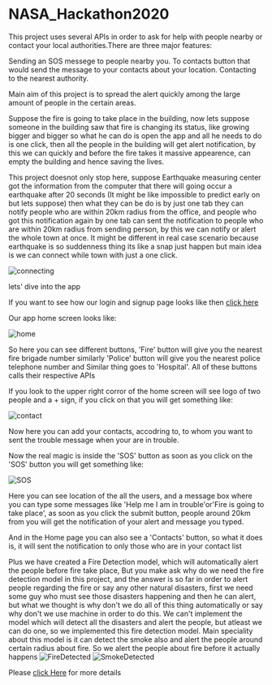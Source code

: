 # NASA_Hackathon2020
This project uses several APIs in order to ask for help with people nearby or contact your local authorities.There are three major features:

Sending an SOS messege to people nearby you.
To contacts button that would send the message to your contacts about your location.
Contacting to the nearest authority.

Main aim of this project is to spread the alert quickly among the large amount of people in the certain areas.

Suppose the fire is going to take place in the building, now lets suppose someone in the building saw that fire is changing its status, like growing bigger and bigger so what he can do is open the app and all he needs to do is one click, then all the people in the building will get alert notification, by this we can quickly and before the fire takes it massive appearence,  can empty the building and hence saving the lives.

This project doesnot only stop here, suppose Earthquake measuring center got the information from the computer that there will going occur a earthquake after 20 seconds (It might be like impossible to predict early on but lets suppose) then what they can be do is by just one tab they can notify people who are within 20km radius from the office, and people who got this notification again by one tab can sent the notification to people who are within 20km radius from sending person, by this we can notify or alert the whole town at once. It might be different in real case scenario because earthquake is so suddenness thing its like a snap just happen but main idea is we can connect while town with just a one click.

![connecting](Images/connect.jpg)

lets' dive into the app

If you want to see how our login and signup page looks like then [click here](https://github.com/ashish807/NASA_Hackathon2020/tree/main/Images)

Our app home screen looks like:

![home](Images/home.jpeg)

So here you can see different buttons, 'Fire' button will give you the nearest fire brigade number similarly 'Police' button will give you the nearest police telephone number and Similar thing goes to 'Hospital'. All of these buttons calls their respective APIs

If you look to the upper right corror of the home screen will see logo of two people and a + sign, if you click on that you will get something like:

![contact](Images/contact.jpeg)

Now here you can add your contacts, accodring to, to whom you want to sent the trouble message when your are in trouble.

Now the real magic is inside the 'SOS' button as soon as you click on the 'SOS' button you will get something like:

![SOS](Images/SOS.jpeg)

Here you can see location of the all the users, and a message box where you can type some messages like 'Help me I am in trouble'or'Fire is going to take place', as soon as you click the submit button, people around 20km from you will get the notification of your alert and message you typed.

And in the Home page you can also see a 'Contacts' button, so what it does is, it will sent the notification to  only those who are in your contact list

Plus we have created a Fire Detection model, which will automatically alert the people before fire take place,
But you make ask why do we need the fire detection model in this project, and the answer is so far in order to alert people regarding the fire or say any other natural disasters, first we need some guy who must see those disasters happening and then he can alert, but what we thought is why don't we do all of this thing automatically or say why don't we use machine in order to do this. We can't implement the model which will detect all the disasters and alert the people, but atleast we can do one, so we implemented this fire detection model. Main speciality about this model is it can detect the smoke also and alert the people around certain radius about fire. So we alert the people about fire before it actually happens
![FireDetected](Images/fire.png)
![SmokeDetected](Images/smoke.png)

Please [click Here](https://www.youtube.com/watch?v=LYBaioS2f00&feature=youtu.be&ab_channel=TowardsAI) for more details
